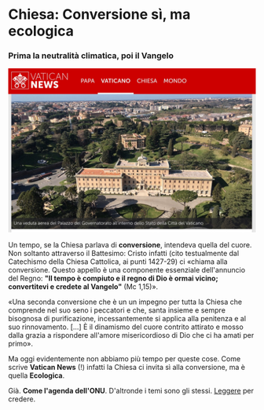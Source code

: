 # Chiesa: Conversione sì, ma ecologica

### Prima la neutralità climatica, poi il Vangelo

![intestazione del sito Vatican News](/img/chiesa-conversione-ecologica.jpeg)

Un tempo, se la Chiesa parlava di **conversione**, intendeva quella del cuore. Non soltanto attraverso il Battesimo: Cristo infatti (cito testualmente dal Catechismo della Chiesa Cattolica, ai punti 1427-29) ci «chiama alla conversione. Questo appello è una componente essenziale dell'annuncio del Regno: **"Il tempo è compiuto e il regno di Dio è ormai vicino; convertitevi e credete al Vangelo"** (Mc 1,15)».

«Una seconda conversione che è un un impegno per tutta la Chiesa che comprende nel suo seno i peccatori e che, santa insieme e sempre bisognosa di purificazione, incessantemente si applica alla penitenza e al suo rinnovamento. [...] È il dinamismo del cuore contrito attirato e mosso dalla grazia a rispondere all'amore misericordioso di Dio che ci ha amati per primo».

Ma oggi evidentemente non abbiamo più tempo per queste cose. Come scrive **Vatican News** (!) infatti la Chiesa ci invita sì alla conversione, ma è quella **Ecologica**.

Già. **Come l'agenda dell'ONU**. D'altronde i temi sono gli stessi. [Leggere](https://www.vaticannews.va/it/vaticano/news/2023-11/vaticano-programma-mobilita-conversione-ecologica-governatorato.html) per credere.